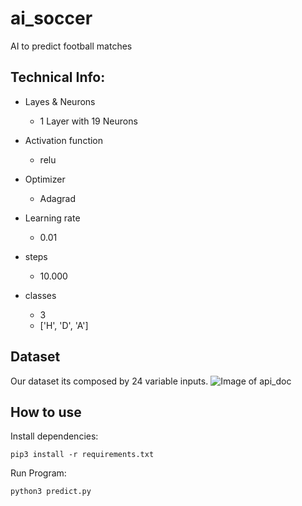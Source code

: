 # ai_soccer
AI to predict football matches

## Technical Info:
- Layes & Neurons
	- 1 Layer with 19 Neurons
	
- Activation function
	- relu
	
- Optimizer
	- Adagrad

- Learning rate	
	- 0.01
	
- steps
	- 10.000

- classes
	- 3
	- ['H', 'D', 'A']

## Dataset

Our dataset its composed by 24 variable inputs. 
![Image of api_doc](https://github.com/botclimber/ai_soccer/blob/main/img/dataset_img.png)


## How to use

Install dependencies:
```
pip3 install -r requirements.txt 
```
Run Program:
```
python3 predict.py
```
